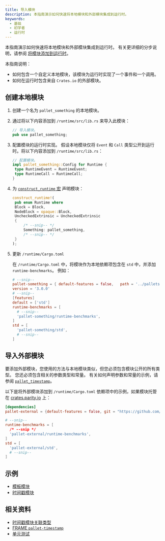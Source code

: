 ```yaml
---
title: 导入模块
description: 本指南演示如何快速将本地模块和外部模块集成到运行时。
keywords:
  - 基础
  - 初学者
  - 运行时
---
```


本指南演示如何快速将本地模块和外部模块集成到运行时。
有关更详细的分步说明，请参阅 [将模块添加到运行时](/tutorials/build-application-logic/add-a-pallet)。

本指南说明：

- 如何包含一个自定义本地模块，该模块为运行时实现了一个事件和一个调用。
- 如何在运行时包含来自 `Crates.io` 的外部模块。

## 创建本地模块

1. 创建一个名为 `pallet_something` 的本地模块。

1. 通过将以下内容添加到 `/runtime/src/lib.rs` 来导入此模块：

   ```rust
   // 导入模块。
   pub use pallet_something;
   ```

1. 配置模块的运行时实现。
   假设本地模块仅将 `Event` 和 `Call` 类型公开到运行时。将以下内容添加到 `/runtime/src/lib.rs`：

   ```rust
   // 配置模块。
   impl pallet_something::Config for Runtime {
   	type RuntimeEvent = RuntimeEvent;
   	type RuntimeCall = RuntimeCall;
   }
   ```

1. 为 [`construct_runtime` 宏](/reference/frame-macros/#construct_runtime) 声明模块：

   ```rust
   construct_runtime!(
   	pub enum Runtime where
   	Block = Block,
   	NodeBlock = opaque::Block,
   	UncheckedExtrinsic = UncheckedExtrinsic
   	{
   		/* --snip-- */
   		Something: pallet_something,
   		/* --snip-- */
   	}
   );
   ```

1. 更新 `/runtime/Cargo.toml`

   在 `/runtime/Cargo.toml` 中，将模块作为本地依赖项包含在 `std` 中，并添加 `runtime-benchmarks`。
   例如：

   ```toml
   # --snip--
   pallet-something = { default-features = false,   path = '../pallets/something'
   version = '3.0.0'
   # --snip--
   [features]
   default = ['std']
   runtime-benchmarks = [
     # --snip--
     'pallet-something/runtime-benchmarks',
   ]
   std = [
     'pallet-something/std',
     # --snip--
   ]
   ```

## 导入外部模块

要添加外部模块，您使用的方法与本地模块类似，但您必须包含模块公开的所有类型。
您还必须包含相关的参数类型和常量。
有关如何声明参数和常量的示例，请参阅 [`pallet_timestamp`](https://paritytech.github.io/substrate/master/pallet_timestamp/index.html)。

以下是将外部模块添加到 `/runtime/Cargo.toml` 依赖项中的示例，如果模块托管在 [crates.parity.io](https://crates.parity.io/) 上：

```toml
[dependencies]
pallet-external = {default-features = false, git = "https://github.com/paritytech/polkadot-sdk.git", version = "4.0.0-dev"}

# --snip--
runtime-benchmarks = [
  /* --snip */
  'pallet-external/runtime-benchmarks',
]
std = [
  'pallet-external/std',
  # --snip--
]
```

## 示例

- [模板模块](https://paritytech.github.io/substrate/master/pallet_template/index.html)
- [时间戳模块](https://paritytech.github.io/substrate/master/pallet_timestamp/index.html)

## 相关资料

- [时间戳模块关联类型](https://paritytech.github.io/substrate/master/pallet_timestamp/index.html)
- [FRAME `pallet-timestamp`](https://crates.io/crates/pallet-timestamp)<!-- markdown-link-check-disable-line -->
- [单元测试](/test/unit-testing)
